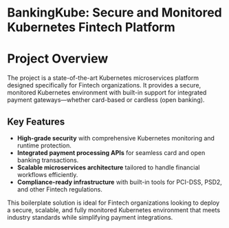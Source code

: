 # BankingKube: Secure and Monitored Kubernetes Fintech Platform

# Project Overview
The project is a state-of-the-art Kubernetes microservices platform designed specifically for Fintech organizations. It provides a secure, monitored Kubernetes environment with built-in support for integrated payment gateways—whether card-based or cardless (open banking).

## Key Features
- **High-grade security** with comprehensive Kubernetes monitoring and runtime protection.
- **Integrated payment processing APIs** for seamless card and open banking transactions.
- **Scalable microservices architecture** tailored to handle financial workflows efficiently.
- **Compliance-ready infrastructure** with built-in tools for PCI-DSS, PSD2, and other Fintech regulations.

This boilerplate solution is ideal for Fintech organizations looking to deploy a secure, scalable, and fully monitored Kubernetes environment that meets industry standards while simplifying payment integrations.